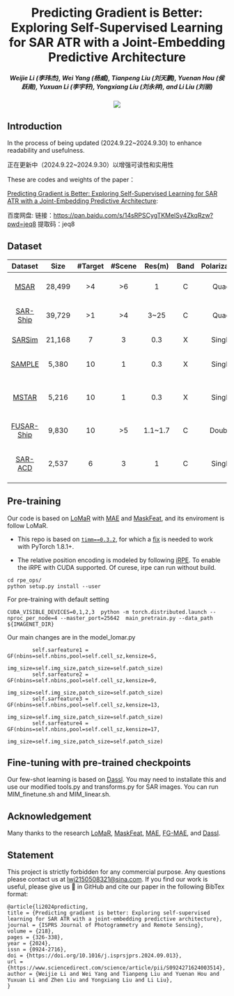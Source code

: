 <h1 align="center"> Predicting Gradient is Better: Exploring Self-Supervised Learning for SAR ATR with a Joint-Embedding Predictive Architecture </h1> 

<h5 align="center"><em> Weijie Li (李玮杰), Wei Yang (杨威), Tianpeng Liu (刘天鹏), Yuenan Hou (侯跃南), Yuxuan Li (李宇轩), Yongxiang Liu (刘永祥), and Li Liu (刘丽) </em></h5>

<p align="center">
<a href="https://arxiv.org/abs/2311.15153"><img src="https://img.shields.io/badge/Paper-arxiv-red"></a>
</p>

## Introduction

In the process of being updated (2024.9.22~2024.9.30) to enhance readability and usefulness.

正在更新中（2024.9.22~2024.9.30）以增强可读性和实用性

These are codes and weights of the paper：

 [Predicting Gradient is Better: Exploring Self-Supervised Learning for SAR ATR with a Joint-Embedding Predictive Architecture](https://arxiv.org/abs/2311.15153):

百度网盘: 链接：https://pan.baidu.com/s/14sRPSCygTKMelSy4ZkqRzw?pwd=jeq8 提取码：jeq8

## Dataset

Dataset   | Size   | #Target | #Scene | Res(m)     | Band | Polarization | Description              
:-----------------------------:|:------:|:---------:|:--------:|:------------:|:----:|:------------:|:--------------------------------------------:
 [MSAR](https://radars.ac.cn/web/data/getData?dataType=MSAR)                          | 28,499 | >4   | >6  | 1           | C    | Quad         | Ground and sea target detection dataset      
 [SAR-Ship](https://github.com/CAESAR-Radi/SAR-Ship-Dataset)                      | 39,729 | >1   | >4  | 3~25    | C    | Quad         | Ship detection dataset in complex scenes     
 [SARSim](https://ieeexplore.ieee.org/abstract/document/7968358/)                 | 21,168 | 7         | 3        | 0.3          | X    | Single       | Vehicle simulation dataset                   
 [SAMPLE](https://github.com/benjaminlewis-afrl/SAMPLE_dataset_public)                        | 5,380  | 10        | 1        | 0.3          | X    | Single       | Vehicle simulation and measured~dataset      
 [MSTAR](https://www.sdms.afrl.af.mil/index.php?collection=mstar)      | 5,216  | 10        | 1        | 0.3          | X    | Single       | Fine-grained vehicle classification dataset  
 [FUSAR-Ship](https://ieeexplore.ieee.org/abstract/document/9893301) | 9,830  | 10        | >5  | 1.1~1.7 | C    | Double       | Fine-grained ship classification dataset     
 [SAR-ACD](https://github.com/AICyberTeam/SAR-ACD)    | 2,537  | 6         | 3        | 1            | C    | Single       | Fine-grained aircraft classification dataset 


## Pre-training

Our code is based on [LoMaR](https://github.com/junchen14/LoMaR) with [MAE](https://github.com/facebookresearch/mae) and [MaskFeat](https://github.com/open-mmlab/mmselfsup/blob/0.x/configs/selfsup/maskfeat/README.md), and its enviroment is follow LoMaR.

* This repo is based on [`timm==0.3.2`](https://github.com/rwightman/pytorch-image-models), for which a [fix](https://github.com/rwightman/pytorch-image-models/issues/420#issuecomment-776459842) is needed to work with PyTorch 1.8.1+.

* The relative position encoding is modeled by following [iRPE](https://github.com/microsoft/Cream/tree/main/iRPE). To enable the iRPE with CUDA supported. Of curese, irpe can run without build.  

```
cd rpe_ops/
python setup.py install --user
```

For pre-training with default setting
```
CUDA_VISIBLE_DEVICES=0,1,2,3  python -m torch.distributed.launch --nproc_per_node=4 --master_port=25642  main_pretrain.py --data_path ${IMAGENET_DIR}
```
Our main changes are in the model_lomar.py
```
        self.sarfeature1 = GF(nbins=self.nbins,pool=self.cell_sz,kensize=5,
                                  img_size=self.img_size,patch_size=self.patch_size)
        self.sarfeature2 = GF(nbins=self.nbins,pool=self.cell_sz,kensize=9,
                                  img_size=self.img_size,patch_size=self.patch_size)
        self.sarfeature3 = GF(nbins=self.nbins,pool=self.cell_sz,kensize=13,
                                  img_size=self.img_size,patch_size=self.patch_size)
        self.sarfeature4 = GF(nbins=self.nbins,pool=self.cell_sz,kensize=17,
                                  img_size=self.img_size,patch_size=self.patch_size)
```
## Fine-tuning with pre-trained checkpoints

Our few-shot learning is based on [Dassl](https://github.com/KaiyangZhou/Dassl.pytorch). You may need to installate this and use our modified tools.py and transforms.py for SAR images. You can run MIM_finetune.sh and MIM_linear.sh.


## Acknowledgement

Many thanks to the research [LoMaR](https://github.com/junchen14/LoMaR), [MaskFeat](https://github.com/facebookresearch/SlowFast/blob/main/projects/maskfeat/README.md), [MAE](https://github.com/facebookresearch/mae), [FG-MAE](https://github.com/zhu-xlab/FGMAE), and [Dassl](https://github.com/zhu-xlab/FGMAE).

## Statement

This project is strictly forbidden for any commercial purpose. Any questions please contact us at lwj2150508321@sina.com. 
If you find our work is useful, please give us 🌟 in GitHub and cite our paper in the following BibTex format:

```
@article{li2024predicting,
title = {Predicting gradient is better: Exploring self-supervised learning for SAR ATR with a joint-embedding predictive architecture},
journal = {ISPRS Journal of Photogrammetry and Remote Sensing},
volume = {218},
pages = {326-338},
year = {2024},
issn = {0924-2716},
doi = {https://doi.org/10.1016/j.isprsjprs.2024.09.013},
url = {https://www.sciencedirect.com/science/article/pii/S0924271624003514},
author = {Weijie Li and Wei Yang and Tianpeng Liu and Yuenan Hou and Yuxuan Li and Zhen Liu and Yongxiang Liu and Li Liu},
}
```
